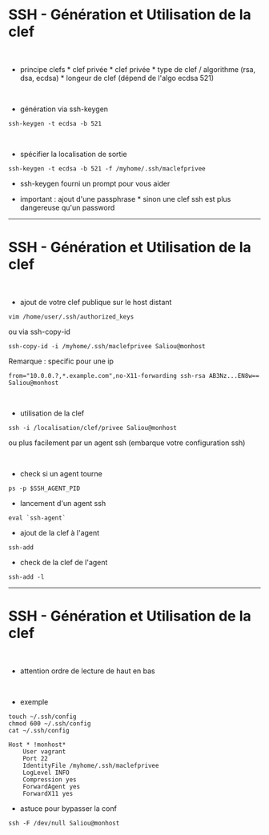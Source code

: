 

# SSH - Génération et Utilisation de la clef



<br>

* principe clefs
		* clef privée
		* clef privée
		* type de clef / algorithme (rsa, dsa, ecdsa)
		* longeur de clef (dépend de l'algo ecdsa 521)

<br>

* génération via ssh-keygen

```
ssh-keygen -t ecdsa -b 521
```

<br>

* spécifier la localisation de sortie

```
ssh-keygen -t ecdsa -b 521 -f /myhome/.ssh/maclefprivee
```

* ssh-keygen fourni un prompt pour vous aider

* important : ajout d'une passphrase 
		* sinon une clef ssh est plus dangereuse qu'un password

--------------------------------------------------------------------------------------

# SSH - Génération et Utilisation de la clef



<br>

* ajout de votre clef publique sur le host distant

```
vim /home/user/.ssh/authorized_keys
```

ou via ssh-copy-id

```
ssh-copy-id -i /myhome/.ssh/maclefprivee Saliou@monhost
```

Remarque : specific pour une ip

```
from="10.0.0.?,*.example.com",no-X11-forwarding ssh-rsa AB3Nz...EN8w== Saliou@monhost
```

<br>

* utilisation de la clef

```
ssh -i /localisation/clef/privee Saliou@monhost
```

ou plus facilement par un agent ssh (embarque votre configuration ssh)

<br>

* check si un agent tourne

```
ps -p $SSH_AGENT_PID
```

* lancement d'un agent ssh

```
eval `ssh-agent`
```

* ajout de la clef à l'agent

```
ssh-add
```

* check de la clef de l'agent

```
ssh-add -l
```


--------------------------------------------------------------------------------------

# SSH - Génération et Utilisation de la clef



<br>

* attention ordre de lecture de haut en bas

<br>

* exemple

```
touch ~/.ssh/config
chmod 600 ~/.ssh/config
cat ~/.ssh/config

Host * !monhost*
    User vagrant
    Port 22
    IdentityFile /myhome/.ssh/maclefprivee
    LogLevel INFO
    Compression yes
    ForwardAgent yes
    ForwardX11 yes
```

* astuce pour bypasser la conf

```
ssh -F /dev/null Saliou@monhost
```
